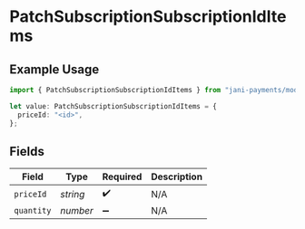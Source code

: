 # PatchSubscriptionSubscriptionIdItems

## Example Usage

```typescript
import { PatchSubscriptionSubscriptionIdItems } from "jani-payments/models/operations";

let value: PatchSubscriptionSubscriptionIdItems = {
  priceId: "<id>",
};
```

## Fields

| Field              | Type               | Required           | Description        |
| ------------------ | ------------------ | ------------------ | ------------------ |
| `priceId`          | *string*           | :heavy_check_mark: | N/A                |
| `quantity`         | *number*           | :heavy_minus_sign: | N/A                |